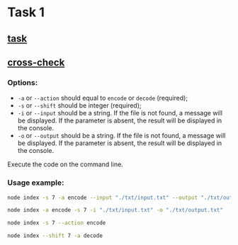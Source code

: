 # Task 1

## [task](https://github.com/rolling-scopes-school/nodejs-course-template/blob/master/TASKS.md#task-1-caesar-cipher-cli-tool)
## [cross-check](https://github.com/rolling-scopes-school/nodejs-course-template/blob/master/CROSSCHECK.md#task-1-caesar-cipher-cli-tool)

### Options:
- `-a` or `--action` should equal to `encode` or `decode` (required);
- `-s` or `--shift` should be integer (required);
- `-i` or `--input` should be a string. If the file is not found, a message will be displayed. If the parameter is absent, the result will be displayed in the console.
- `-o` or `--output` should be a string. If the file is not found, a message will be displayed. If the parameter is absent, the result will be displayed in the console.

Execute the code on the command line.

### Usage example:

```bash
node index -s 7 -a encode --input "./txt/input.txt" --output "./txt/output.txt"
```

```bash
node index -a encode -s 7 -i "./txt/input.txt" -o "./txt/output.txt"
```

```bash
node index -s 7 --action encode
```

```bash
node index --shift 7 -a decode
```

